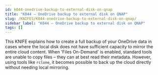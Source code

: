 ```yaml
---
id: k044-onedrive-backup-to-external-disk-on-qnap
title: "K044 – OneDrive backup to external disk on QNAP"
slug: /KNIFES/K044-onedrive-backup-to-external-disk-on-qnap/
sidebar_label: "K044 – OneDrive backup to external disk on QNAP"
tags: []
---
```


This KNIFE explains how to create a full backup of your OneDrive data in cases where the local disk does not have sufficient capacity to mirror the entire cloud content. When 'Files On-Demand' is enabled, standard tools are unable to copy files – they can at best read their metadata. However, using tools like `rclone`, it becomes possible to back up the cloud directly without needing local mirroring.

